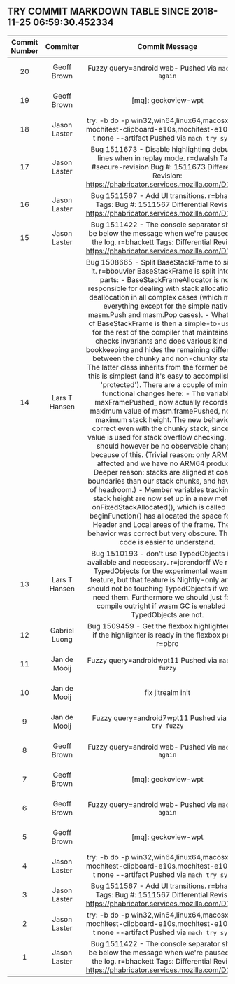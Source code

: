 ## TRY COMMIT MARKDOWN TABLE SINCE 2018-11-25 06:59:30.452334

| Commit Number | Commiter | Commit Message | Commit Url | Date | 
|:---:|:----:|:----------------------------------:|:------:|:----:| 
|20|Geoff Brown |Fuzzy query=android web-  Pushed via `mach try again`|[URL](https://hg.mozilla.org/try/pushloghtml?changeset=294a10637b37)|2018-12-02 04:50:10
|19|Geoff Brown |[mq]: geckoview-wpt|[URL](https://hg.mozilla.org/try/pushloghtml?changeset=7fa9bb879070)|2018-12-02 04:50:00
|18|Jason Laster |try: -b do -p win32,win64,linux64,macosx64 -u mochitest-clipboard-e10s,mochitest-e10s-dt -t none --artifact  Pushed via `mach try syntax` |[URL](https://hg.mozilla.org/try/pushloghtml?changeset=2620dbc435bb)|2018-12-02 04:38:35
|17|Jason Laster |Bug 1511673 - Disable highlighting debugger lines when in replay mode. r=dwalsh  Tags: #secure-revision  Bug #: 1511673  Differential Revision: https://phabricator.services.mozilla.com/D13637 |[URL](https://hg.mozilla.org/try/pushloghtml?changeset=cd6998ea14fb)|2018-12-02 04:35:52
|16|Jason Laster |Bug 1511567 - Add UI transitions. r=bhackett  Tags:  Bug #: 1511567  Differential Revision: https://phabricator.services.mozilla.com/D13605 |[URL](https://hg.mozilla.org/try/pushloghtml?changeset=c120724df998)|2018-12-01 00:39:31
|15|Jason Laster |Bug 1511422 - The console separator should be below the message when we're paused after the log. r=bhackett  Tags:  Differential Revision: https://phabricator.services.mozilla.com/D13581 |[URL](https://hg.mozilla.org/try/pushloghtml?changeset=0dc7783a6cd9)|2018-11-30 19:22:20
|14|Lars T Hansen |Bug 1508665 - Split BaseStackFrame to simplify it.  r=bbouvier  BaseStackFrame is split into two parts:  - BaseStackFrameAllocator is now responsible for dealing with stack   allocation and deallocation in all complex cases (which means   everything except for the simple native masm.Push and masm.Pop   cases).  - What's left of BaseStackFrame is then a simple-to-use API for the   rest of the compiler that maintains and checks invariants and does   various kinds of bookkeeping and hides the remaining differences   between the chunky and non-chunky stacks.  The latter class inherits from the former because this is simplest (and it's easy to accomplish with 'protected').  There are a couple of minor functional changes here:  - The variable maxFramePushed_ now actually records the maximum value   of masm.framePushed, not the maximum stack height.  The new behavior   is correct even with the chunky stack, since this value is used for   stack overflow checking.  There should however be no observable   changes because of this.  (Trivial reason: only ARM64 is affected   and we have no ARM64 products.  Deeper reason: stacks are aligned at   coarser boundaries than our stack chunks, and have lots of headroom.)  - Member variables tracking the stack height are now set up in a new   method, onFixedStackAllocated(), which is called after   beginFunction() has allocated the space for the Header and Local   areas of the frame.  The old behavior was correct but very obscure.   The new code is easier to understand.|[URL](https://hg.mozilla.org/try/pushloghtml?changeset=0d11eb20a6af)|2018-11-26 14:15:59
|13|Lars T Hansen |Bug 1510193 - don't use TypedObjects if not available and necessary. r=jorendorff  We rely on TypedObjects for the experimental wasm GC feature, but that feature is Nightly-only and we should not be touching TypedObjects if we don't need them.  Furthermore we should just fail to compile outright if wasm GC is enabled but TypedObjects are not.|[URL](https://hg.mozilla.org/try/pushloghtml?changeset=01648611837d)|2018-11-29 09:10:02
|12|Gabriel Luong |Bug 1509459 - Get the flexbox highlighter state if the highlighter is ready in the flexbox panel. r=pbro|[URL](https://hg.mozilla.org/try/pushloghtml?changeset=7a7d0cec00a3)|2018-11-28 16:39:40
|11|Jan de Mooij |Fuzzy query=androidwpt11  Pushed via `mach try fuzzy`|[URL](https://hg.mozilla.org/try/pushloghtml?changeset=78e5c62dc469)|2018-12-02 03:19:49
|10|Jan de Mooij |fix jitrealm init|[URL](https://hg.mozilla.org/try/pushloghtml?changeset=4240ff0386be)|2018-12-02 03:19:29
|9|Jan de Mooij |Fuzzy query=android7wpt11  Pushed via `mach try fuzzy`|[URL](https://hg.mozilla.org/try/pushloghtml?changeset=7655e474ea57)|2018-12-02 03:14:17
|8|Geoff Brown |Fuzzy query=android web-  Pushed via `mach try again`|[URL](https://hg.mozilla.org/try/pushloghtml?changeset=d881a8ce677d)|2018-12-02 03:08:30
|7|Geoff Brown |[mq]: geckoview-wpt|[URL](https://hg.mozilla.org/try/pushloghtml?changeset=91732fb07fb1)|2018-12-02 03:08:11
|6|Geoff Brown |Fuzzy query=android web-  Pushed via `mach try again`|[URL](https://hg.mozilla.org/try/pushloghtml?changeset=0c0e3d5ae09f)|2018-12-02 03:01:26
|5|Geoff Brown |[mq]: geckoview-wpt|[URL](https://hg.mozilla.org/try/pushloghtml?changeset=11087e820f36)|2018-12-02 03:01:16
|4|Jason Laster |try: -b do -p win32,win64,linux64,macosx64 -u mochitest-clipboard-e10s,mochitest-e10s-dt -t none --artifact  Pushed via `mach try syntax` |[URL](https://hg.mozilla.org/try/pushloghtml?changeset=a67f0289d0b3)|2018-12-02 02:43:40
|3|Jason Laster |Bug 1511567 - Add UI transitions. r=bhackett  Tags:  Bug #: 1511567  Differential Revision: https://phabricator.services.mozilla.com/D13605 |[URL](https://hg.mozilla.org/try/pushloghtml?changeset=158a72d2b9c4)|2018-12-01 00:39:31
|2|Jason Laster |try: -b do -p win32,win64,linux64,macosx64 -u mochitest-clipboard-e10s,mochitest-e10s-dt -t none --artifact  Pushed via `mach try syntax` |[URL](https://hg.mozilla.org/try/pushloghtml?changeset=5552eb9c51ed)|2018-12-02 02:26:45
|1|Jason Laster |Bug 1511422 - The console separator should be below the message when we're paused after the log. r=bhackett  Tags:  Differential Revision: https://phabricator.services.mozilla.com/D13581 |[URL](https://hg.mozilla.org/try/pushloghtml?changeset=34a17bf726b4)|2018-11-30 19:22:20


